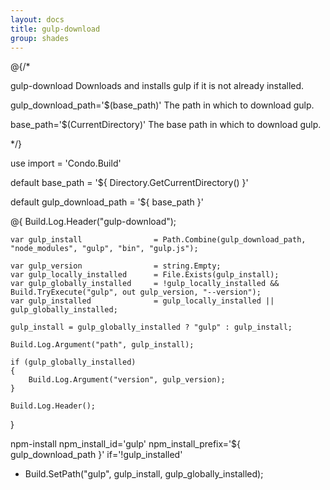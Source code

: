 ```yaml
---
layout: docs
title: gulp-download
group: shades
---
```


@{/*

gulp-download
    Downloads and installs gulp if it is not already installed.

gulp_download_path='$(base_path)'
    The path in which to download gulp.

base_path='$(CurrentDirectory)'
    The base path in which to download gulp.

*/}

use import = 'Condo.Build'

default base_path               = '${ Directory.GetCurrentDirectory() }'

default gulp_download_path      = '${ base_path }'

@{
    Build.Log.Header("gulp-download");

    var gulp_install                = Path.Combine(gulp_download_path, "node_modules", "gulp", "bin", "gulp.js");

    var gulp_version                = string.Empty;
    var gulp_locally_installed      = File.Exists(gulp_install);
    var gulp_globally_installed     = !gulp_locally_installed && Build.TryExecute("gulp", out gulp_version, "--version");
    var gulp_installed              = gulp_locally_installed || gulp_globally_installed;

    gulp_install = gulp_globally_installed ? "gulp" : gulp_install;

    Build.Log.Argument("path", gulp_install);

    if (gulp_globally_installed)
    {
        Build.Log.Argument("version", gulp_version);
    }

    Build.Log.Header();
}

npm-install npm_install_id='gulp' npm_install_prefix='${ gulp_download_path }' if='!gulp_installed'

- Build.SetPath("gulp", gulp_install, gulp_globally_installed);